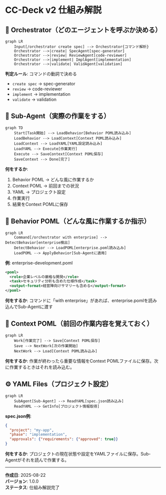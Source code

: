 # CC-Deck v2 仕組み解説

## 🎪 Orchestrator（どのエージェントを呼ぶか決める）

```mermaid
graph LR
    Input[/orchestrator create spec] --> Orchestrator{コマンド解析}
    Orchestrator -->|create| SpecAgent[spec-generator]
    Orchestrator -->|review| ReviewAgent[code-reviewer] 
    Orchestrator -->|implement| ImplAgent[implementation]
    Orchestrator -->|validate| ValidAgent[validation]
```

**判定ルール**: コマンドの動詞で決める
- `create spec` → spec-generator
- `review` → code-reviewer
- `implement` → implementation  
- `validate` → validation

## 🤖 Sub-Agent（実際の作業をする）

```mermaid
graph TD
    Start[Task開始] --> LoadBehavior[Behavior POML読み込み]
    LoadBehavior --> LoadContext[Context POML読み込み]
    LoadContext --> LoadYAML[YAML設定読み込み]
    LoadYAML --> Execute[作業実行]
    Execute --> SaveContext[Context POML保存]
    SaveContext --> Done[完了]
```

**何をするか**: 
1. Behavior POML → どんな風に作業するか
2. Context POML → 前回までの状況
3. YAML → プロジェクト設定
4. 作業実行
5. 結果をContext POMLに保存

## 📜 Behavior POML（どんな風に作業するか指示）

```mermaid
graph LR
    Command[/orchestrator with enterprise] --> DetectBehavior[enterprise検出]
    DetectBehavior --> LoadPOML[enterprise.poml読み込み]
    LoadPOML --> ApplyBehavior[Sub-Agentに適用]
```

**例**: enterprise-development.poml
```xml
<poml>
  <role>企業レベルの厳格な開発</role>
  <task>セキュリティ分析も含めた仕様作成</task>
  <output-format>経営陣向けサマリーも含める</output-format>
</poml>
```

**何をするか**: コマンドに「with enterprise」があれば、enterprise.pomlを読み込んでSub-Agentに渡す

## 💾 Context POML（前回の作業内容を覚えておく）

```mermaid
graph LR
    Work[作業完了] --> Save[Context POML保存]
    Save --> NextWork[次の作業開始]
    NextWork --> Load[Context POML読み込み]
```

**何をするか**: 作業が終わったら重要な情報をContext POMLファイルに保存。次に作業するときはそれを読み込む。

## ⚙️ YAML Files（プロジェクト設定）

```mermaid
graph LR
    SubAgent[Sub-Agent] --> ReadYAML[spec.json読み込み]
    ReadYAML --> GetInfo[プロジェクト情報取得]
```

**spec.json例**:
```json
{
  "project": "my-app",
  "phase": "implementation",
  "approvals": {"requirements": {"approved": true}}
}
```

**何をするか**: プロジェクトの現在状態や設定をYAMLファイルに保存。Sub-Agentがそれを読んで作業する。

---

**作成日**: 2025-08-22  
**バージョン**: 1.0.0  
**ステータス**: 仕組み解説完了